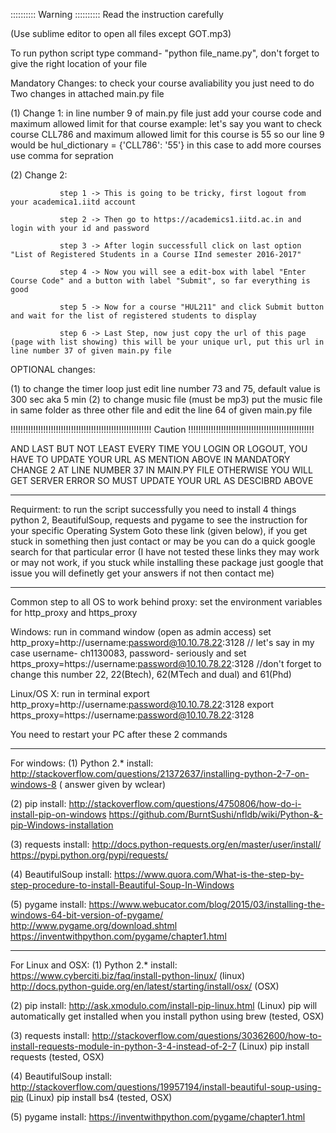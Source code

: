 :::::::::: Warning :::::::::: Read the instruction carefully

(Use sublime editor to open all files except GOT.mp3)

To run python script type command- "python file_name.py", don't forget to give the right location of your file

Mandatory Changes: to check your course avaliability you just need to do Two changes in attached main.py file

(1) Change 1: 
			  in line number 9 of main.py file just add your course code and maximum allowed limit for that course 
              example: let's say you want to check course CLL786 and maximum allowed limit for this course is 55 so our line 9 would be hul_dictionary = {'CLL786': '55'} in this case to add more courses use comma for sepration

(2) Change 2:  
			   
			   step 1 -> This is going to be tricky, first logout from your academica1.iitd account

               step 2 -> Then go to https://academics1.iitd.ac.in and login with your id and password
               
               step 3 -> After login successfull click on last option "List of Registered Students in a Course IInd semester 2016-2017"
               
               step 4 -> Now you will see a edit-box with label "Enter Course Code" and a button with label "Submit", so far everything is good
               
               step 5 -> Now for a course "HUL211" and click Submit button and wait for the list of registered students to display
               
               step 6 -> Last Step, now just copy the url of this page (page with list showing) this will be your unique url, put this url in line number 37 of given main.py file



OPTIONAL changes:

(1) to change the timer loop just edit line number 73 and 75, default value is 300 sec aka 5 min
(2) to change music file (must be mp3) put the music file in same folder as three other file and edit the line 64 of given main.py file



!!!!!!!!!!!!!!!!!!!!!!!!!!!!!!!!!!!!!!!!!!!!!!!!!!!!!!!! Caution !!!!!!!!!!!!!!!!!!!!!!!!!!!!!!!!!!!!!!!!!!!!!!!!!!

AND LAST BUT NOT LEAST EVERY TIME YOU LOGIN OR LOGOUT, YOU HAVE TO UPDATE YOUR URL AS MENTION ABOVE IN MANDATORY CHANGE 2 AT LINE NUMBER 37 IN MAIN.PY FILE OTHERWISE YOU WILL GET SERVER ERROR SO MUST UPDATE YOUR URL AS DESCIBRD ABOVE

----------------------------------------------------------------------

Requirment:
 to run the script successfully you need to install 4 things python 2, BeautifulSoup, requests and pygame to see the instruction for your specific Operating System Goto these  link (given below), if you get stuck in something then just contact or may be you can do a quick google search for that particular error 
 (I have not tested these links they may work or may not work, if you stuck while installing these package just google that issue you will definetly get your answers if not then contact me)

----------------------------------------------------------------------

Common step to all OS to work behind proxy: set the environment variables for http_proxy and https_proxy

Windows: run in command window (open as admin access)
set http_proxy=http://username:password@10.10.78.22:3128 					// let's say in my case username- ch1130083, password- seriously and 
set https_proxy=https://username:password@10.10.78.22:3128				    //don't forget to change this number 22, 22(Btech), 62(MTech and dual) and 61(Phd)

Linux/OS X: run in terminal
export http_proxy=http://username:password@10.10.78.22:3128
export https_proxy=https://username:password@10.10.78.22:3128

You need to restart your PC after these 2 commands

----------------------------------------------------------------------

For windows:
(1) Python 2.* install: 
http://stackoverflow.com/questions/21372637/installing-python-2-7-on-windows-8 ( answer given by wclear)

(2) pip install:
http://stackoverflow.com/questions/4750806/how-do-i-install-pip-on-windows
https://github.com/BurntSushi/nfldb/wiki/Python-&-pip-Windows-installation

(3) requests install:
http://docs.python-requests.org/en/master/user/install/
https://pypi.python.org/pypi/requests/

(4) BeautifulSoup install:
https://www.quora.com/What-is-the-step-by-step-procedure-to-install-Beautiful-Soup-In-Windows

(5) pygame install:
https://www.webucator.com/blog/2015/03/installing-the-windows-64-bit-version-of-pygame/
http://www.pygame.org/download.shtml
https://inventwithpython.com/pygame/chapter1.html

----------------------------------------------------------------------
For Linux and OSX:
(1) Python 2.* install: 
https://www.cyberciti.biz/faq/install-python-linux/ (linux)
http://docs.python-guide.org/en/latest/starting/install/osx/ (OSX)

(2) pip install:
http://ask.xmodulo.com/install-pip-linux.html (Linux)
pip will automatically get installed when you install python using brew (tested, OSX)

(3) requests install:
http://stackoverflow.com/questions/30362600/how-to-install-requests-module-in-python-3-4-instead-of-2-7  (Linux)
pip install requests (tested, OSX)

(4) BeautifulSoup install:
http://stackoverflow.com/questions/19957194/install-beautiful-soup-using-pip (Linux)
pip install bs4 (tested, OSX)

(5) pygame install:
https://inventwithpython.com/pygame/chapter1.html